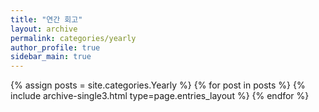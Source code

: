 ```yaml
---
title: "연간 회고"
layout: archive
permalink: categories/yearly
author_profile: true
sidebar_main: true
---
```

<!--permalink, 이 파일의 뒷 이름은 같아야하는 듯--!>
<!-- 공백이 포함되어 있는 카테고리 이름의 경우 site.categories.['a b c'] 이런식으로! -->

{% assign posts = site.categories.Yearly %}
{% for post in posts %} {% include archive-single3.html type=page.entries_layout %} {% endfor %}

